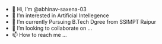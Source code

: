 - 👋 Hi, I’m @abhinav-saxena-03
- 👀 I’m interested in Artificial Intellegence
- 🌱 I’m currently Pursuing B.Tech Dgree from SSIMPT Raipur
- 💞️ I’m looking to collaborate on ...
- 📫 How to reach me ...

<!---
abhinav-saxena-03/abhinav-saxena-03 is a ✨ special ✨ repository because its `README.md` (this file) appears on your GitHub profile.
You can click the Preview link to take a look at your changes.
--->
